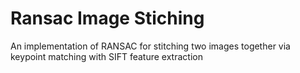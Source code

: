 # Ransac Image Stiching
An implementation of RANSAC for stitching two images together via keypoint matching with SIFT feature extraction
